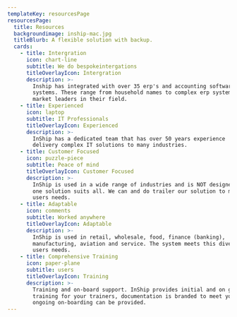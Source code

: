 ```yaml
---
templateKey: resourcesPage
resourcesPage:
  title: Resources
  backgroundimage: inship-mac.jpg
  titleBlurb: A flexible solution with backup.
  cards:
    - title: Intergration
      icon: chart-line
      subtitle: We do bespokeintergations
      titleOverlayIcon: Intergration
      description: >-
        Inship has integrated with over 35 erp's and accounting software
        systems. These range from household names to complex erp systems that are
        market leaders in their field.
    - title: Experienced
      icon: laptop
      subtitle: IT Professionals
      titleOverlayIcon: Experienced
      description: >-
        InShip has a dedicated team that has over 50 years experience
        delivery complex IT solutions to many industries.
    - title: Customer Focused
      icon: puzzle-piece
      subtitle: Peace of mind
      titleOverlayIcon: Customer Focused
      description: >-
        InShip is used in a wide range of industries and is NOT designed as a
        one solution suits all. We can and do trailer our solution to meet your
        users needs.
    - title: Adaptable
      icon: comments
      subtitle: Worked anywhere
      titleOverlayIcon: Adaptable
      description: >-
        InShip is used in retail, wholesale, food, finance (banking),
        manufacturing, aviation and service. The system meets this diverse group of
        users needs.
    - title: Comprehensive Training
      icon: paper-plane
      subtitle: users
      titleOverlayIcon: Training
      description: >-
        Training and on-board support. InShip provides initial and on going
        training for your trainers, documentation is branded to meet you needs and
        ongoing on-boarding can be provided.
---
```

